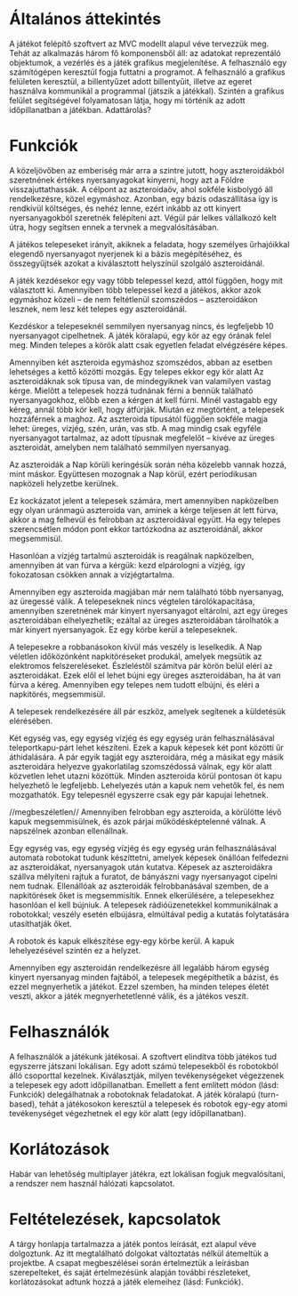 # Általános áttekintés

A játékot felépítő szoftvert az MVC modellt alapul véve tervezzük meg. Tehát az alkalmazás három fő komponensből áll: az adatokat reprezentáló objektumok, a vezérlés és a játék grafikus megjelenítése. 
A felhasználó egy számítógépen keresztül fogja futtatni a programot. 
A felhasználó a grafikus felületen keresztül, a billentyűzet adott billentyűit, illetve az egeret használva kommunikál a programmal (játszik a játékkal). Szintén a grafikus felület segítségével folyamatosan látja, hogy mi történik az adott időpillanatban a játékban. 
Adattárolás? 

# Funkciók

A közeljövőben az emberiség már arra a szintre jutott, hogy aszteroidákból szeretnének értékes nyersanyagokat kinyerni, hogy azt a Földre visszajuttathassák. A célpont az aszteroidaöv, ahol sokféle kisbolygó áll rendelkezésre, közel egymáshoz. Azonban, egy bázis odaszállítása így is rendkívül költséges, és nehéz lenne, ezért inkább az ott kinyert nyersanyagokból szeretnék felépíteni azt. Végül pár lelkes vállalkozó kelt útra, hogy segítsen ennek a tervnek a megvalósításában.

A játékos telepeseket irányít, akiknek a feladata, hogy személyes űrhajóikkal elegendő nyersanyagot nyerjenek ki a bázis megépítéséhez, és összegyűjtsék azokat a kiválasztott helyszínül szolgáló aszteroidánál.

A játék kezdésekor egy vagy több telepessel kezd, attól függően, hogy mit választott ki. Amennyiben több telepessel kezd a játékos, akkor azok egymáshoz közeli – de nem feltétlenül szomszédos – aszteroidákon lesznek, nem lesz két telepes egy aszteroidánál.

Kezdéskor a telepeseknél semmilyen nyersanyag nincs, és legfeljebb 10 nyersanyagot cipelhetnek.
A játék köralapú, egy kör az egy órának felel meg. Minden telepes a körök alatt csak egyetlen feladat elvégzésére képes.

Amennyiben két aszteroida egymáshoz szomszédos, abban az esetben lehetséges a kettő közötti mozgás. Egy telepes ekkor egy kör alatt
Az aszteroidáknak sok típusa van, de mindegyiknek van valamilyen vastag kérge. Mielőtt a telepesek hozzá tudnának férni a bennük található nyersanyagokhoz, előbb ezen a kérgen át kell fúrni. Minél vastagabb egy kéreg, annál több kör kell, hogy átfúrják.
Miután ez megtörtént, a telepesek hozzáférnek a maghoz. Az aszteroida típusától függően sokféle magja lehet: üreges, vízjég, szén, urán, vas stb. A mag mindig csak egyféle nyersanyagot tartalmaz, az adott típusnak megfelelőt – kivéve az üreges aszteroidát, amelyben nem található semmilyen nyersanyag.

Az aszteroidák a Nap körüli keringésük során néha közelebb vannak hozzá, mint máskor. Együttesen mozognak a Nap körül, ezért periodikusan napközeli helyzetbe kerülnek.

Ez kockázatot jelent a telepesek számára, mert amennyiben napközelben egy olyan uránmagú aszteroida van, aminek a kérge teljesen át lett fúrva, akkor a mag felhevül és felrobban az aszteroidával együtt. Ha egy telepes szerencsétlen módon pont ekkor tartózkodna az aszteroidánál, akkor megsemmisül.

Hasonlóan a vízjég tartalmú aszteroidák is reagálnak napközelben, amennyiben át van fúrva a kérgük: kezd elpárologni a vízjég, így fokozatosan csökken annak a vízjégtartalma.

Amennyiben egy aszteroida magjában már nem található több nyersanyag, az üregessé válik.
A telepeseknek nincs végtelen tárolókapacitása, amennyiben szeretnének már kinyert nyersanyagot eltárolni, azt egy üreges aszteroidában elhelyezhetik; ezáltal az üreges aszteroidában tárolhatók a már kinyert nyersanyagok. Ez egy körbe kerül a telepeseknek.

A telepesekre a robbanásokon kívül más veszély is leselkedik. A Nap véletlen időközönként napkitöréseket produkál, amelyek megsütik az elektromos felszereléseket. Észleléstől számítva pár körön belül eléri az aszteroidákat. Ezek elől el lehet bújni egy üreges aszteroidában, ha át van fúrva a kéreg. Amennyiben egy telepes nem tudott elbújni, és eléri a napkitörés, megsemmisül.

A telepesek rendelkezésére áll pár eszköz, amelyek segítenek a küldetésük elérésében.

Két egység vas, egy egység vízjég és egy egység urán felhasználásával teleportkapu-párt lehet készíteni. Ezek a kapuk képesek két pont közötti űr áthidalására. A pár egyik tagját egy aszteroidára, még a másikat egy másik aszteroidára helyezve gyakorlatilag szomszédossá válnak, egy kör alatt közvetlen lehet utazni közöttük. Minden aszteroida körül pontosan öt kapu helyezhető le legfeljebb. Lehelyezés után a kapuk nem vehetők fel, és nem mozgathatók. Egy telepesnél egyszerre csak egy pár kapujai lehetnek. 

//megbeszéletlen// Amennyiben felrobban egy aszteroida, a körülötte lévő kapuk megsemmisülnek, és azok párjai működésképtelenné válnak. A napszélnek azonban ellenállnak.

Egy egység vas, egy egység vízjég és egy egység urán felhasználásával automata robotokat tudunk készíttetni, amelyek képesek önállóan felfedezni az aszteroidákat, nyersanyagok után kutatva. Képesek az aszteroidákra szállva mélyíteni rajtuk a furatot, de bányászni vagy nyersanyagot cipelni nem tudnak. Ellenállóak az aszteroidák felrobbanásával szemben, de a napkitörések őket is megsemmisítik. Ennek elkerülésére, a telepesekhez hasonlóan el kell bújniuk. A telepesek rádióüzenetekkel kommunikálnak a robotokkal; veszély esetén elbújásra, elmúltával pedig a kutatás folytatására utasíthatják őket.

A robotok és kapuk elkészítése egy-egy körbe kerül. A kapuk lehelyezésével szintén ez a helyzet.

Amennyiben egy aszteroidán rendelkezésre áll legalább három egység kinyert nyersanyag minden fajtából, a telepesek megépíthetik a bázist, és ezzel megnyerhetik a játékot. Ezzel szemben, ha minden telepes életét veszti, akkor a játék megnyerhetetlenné válik, és a játékos veszít.

# Felhasználók

A felhasználók a játékunk játékosai. A szoftvert elindítva több játékos tud egyszerre játszani lokálisan. 
Egy adott számú telepesekből és robotokból álló csoporttal kezelnek. Kiválasztják, milyen tevékenységeket végezzenek a telepesek egy adott időpillanatban. Emellett a fent említett módon (lásd: Funkciók) delegálhatnak a robotoknak feladatokat. 
A játék köralapú (turn-based), tehát a játékosokon keresztül a telepesek és robotok egy-egy atomi tevékenységet végezhetnek el egy kör alatt (egy időpillanatban).

# Korlátozások

Habár van lehetőség multiplayer játékra, ezt lokálisan fogjuk megvalósítani, a rendszer nem használ hálózati kapcsolatot. 


# Feltételezések, kapcsolatok

A tárgy honlapja tartalmazza a játék pontos leírását, ezt alapul véve dolgoztunk. Az itt megtalálható dolgokat változtatás nélkül átemeltük a projektbe. A csapat megbeszélései során értelmeztük a leírásban szerepelteket, és saját értelmezésünk alapján további részleteket, korlátozásokat adtunk hozzá a játék elemeihez (lásd: Funkciók). 
